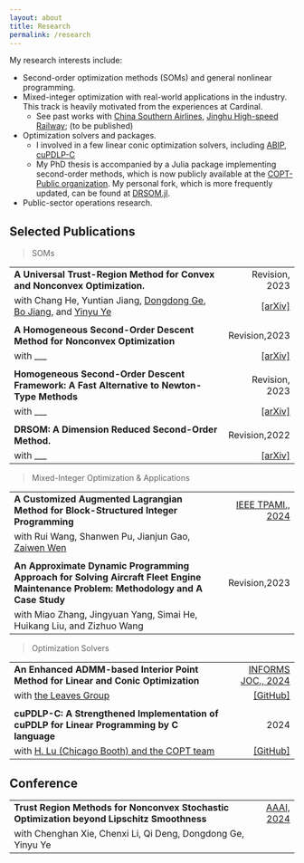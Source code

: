 ```yaml
---
layout: about
title: Research
permalink: /research
---
```


My research interests include:
- Second-order optimization methods (SOMs) and general nonlinear programming.
- Mixed-integer optimization with real-world applications in the industry. This track is heavily motivated from the experiences at Cardinal. 
  - See past works with [China Southern Airlines](#), [Jinghu High-speed Railway](#); (to be published)
- Optimization solvers and packages. 
  - I involved in a few linear conic optimization solvers, including [ABIP](https://github.com/INFORMSJoC/2023.0017), [cuPDLP-C](https://github.com/COPT-Public/cuPDLP-C)
  - My PhD thesis is accompanied by a Julia package implementing second-order methods, which is now publicly available at the [COPT-Public organization](https://github.com/COPT-Public/DRSOM.jl). My personal fork, which is more frequently updated, can be found at [DRSOM.jl](https://github.com/bzhangcw/DRSOM.jl).
- Public-sector operations research.

## Selected Publications

> SOMs

|                                                                                                                                                    |                                                      |
| :------------------------------------------------------------------------------------------------------------------------------------------------- | ---------------------------------------------------: |
| **A Universal Trust-Region Method for Convex and Nonconvex Optimization.**                                                                         |                                       Revision, 2023 |
| with Chang He, Yuntian Jiang, [Dongdong Ge](https://www.acem.sjtu.edu.cn/en/faculty/gedongdong.html), [Bo Jiang](https://sites.google.com/site/isyebojiang/), and [Yinyu Ye](https://web.stanford.edu/~yyye/) |           [[arXiv]](http://arxiv.org/abs/2311.11489) |
|                                                                                                                                                    |                                                      |
| **A Homogeneous Second-Order Descent Method for Nonconvex Optimization**                                                                           |                                        Revision,2023 |
| with ___                                                                                                                                           | [[arXiv]](https://doi.org/10.48550/arXiv.2306.17516) |
|                                                                                                                                                    |                                                      |
| **Homogeneous Second-Order Descent Framework: A Fast Alternative to Newton-Type Methods**                                                          |                                       Revision, 2023 |
| with ___                                                                                                                                           |           [[arXiv]](http://arxiv.org/abs/2211.08212) |
|                                                                                                                                                    |                                                      |
| **DRSOM: A Dimension Reduced Second-Order Method.**                                                                                                |                                        Revision,2022 |
| with ___                                                                                                                                           |           [[arXiv]](http://arxiv.org/abs/2208.00208) |


> Mixed-Integer Optimization & Applications

|                                                                                                                                     |               |
| :---------------------------------------------------------------------------------------------------------------------------------- | ------------: |
| **A Customized Augmented Lagrangian Method for Block-Structured Integer Programming**                                               | [IEEE TPAMI., 2024](#) |
| with Rui Wang, Shanwen Pu, Jianjun Gao, [Zaiwen Wen](http://faculty.bicmr.pku.edu.cn/~wenzw)                                        |               |
|                                                                                                                                     |               |
| **An Approximate Dynamic Programming Approach for Solving Aircraft Fleet Engine Maintenance Problem: Methodology and A Case Study** | Revision,2023 |
| with Miao Zhang, Jingyuan Yang, Simai He, Huikang Liu, and Zizhuo Wang                                                              |               |

> Optimization Solvers

|                                                                                            |                                                              |
| :----------------------------------------------------------------------------------------- | -----------------------------------------------------------: |
| **An Enhanced ADMM-based Interior Point Method for Linear and Conic Optimization**         | [INFORMS JOC., 2024](https://doi.org/10.1287/ijoc.2023.0017) |
| with [the Leaves Group](#https://github.com/leavesgrp)                                     |          [[GitHub]](https://github.com/INFORMSJoC/2023.0017) |
|                                                                                            |                                                              |
| **cuPDLP-C: A Strengthened Implementation of cuPDLP for Linear Programming by C language** |                                                         2024 |
| with [H. Lu (Chicago Booth) and the COPT team](https://arxiv.org/abs/2312.14832)           |          [[GitHub]](https://github.com/COPT-Public/cuPDLP-C) |

## Conference

|                                                                                            |                                                                      |
| :----------------------------------------------------------------------------------------- | -------------------------------------------------------------------: |
| **Trust Region Methods for Nonconvex Stochastic Optimization beyond Lipschitz Smoothness** | [AAAI, 2024](https://ojs.aaai.org/index.php/AAAI/article/view/29537) |
| with Chenghan Xie, Chenxi Li, Qi Deng, Dongdong Ge, Yinyu Ye                               |